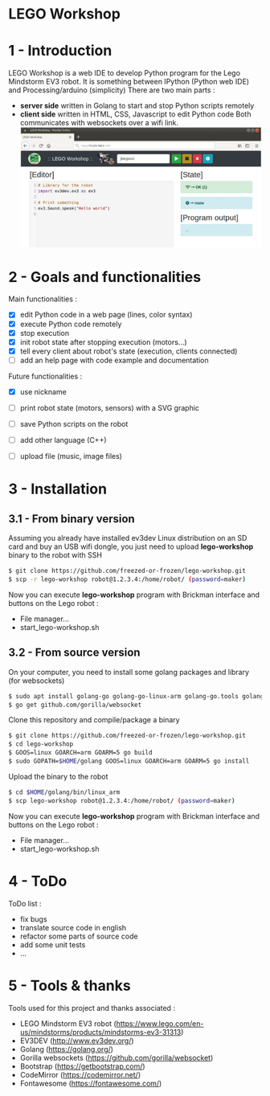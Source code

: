 # LEGO Workshop


1 - Introduction
================
LEGO Workshop is a web IDE to develop Python program for the Lego Mindstorm EV3 robot.
It is something between IPython (Python web IDE) and Processing/arduino (simplicity)
There are two main parts :
  * **server side** written in Golang to start and stop Python scripts remotely
  * **client side** written in HTML, CSS, Javascript to edit Python code
Both communicates with websockets over a wifi link.
![Alt text](/screenshots/legoworkshop1.png?raw=true "Lego Workshop web IDE")


2 - Goals and functionalities
=============================
Main functionalities :
  - [x] edit Python code in a web page (lines, color syntax)
  - [x] execute Python code remotely
  - [x] stop execution
  - [X] init robot state after stopping execution (motors...)
  - [x] tell every client about robot's state (execution, clients connected)
  - [ ] add an help page with code example and documentation

Future functionalities :
  - [X] use nickname
  - [ ] print robot state (motors, sensors) with a SVG graphic
  - [ ] save Python scripts on the robot
  - [ ] add other language (C++)
  - [ ] upload file (music, image files)


3 - Installation
================
3.1 - From binary version
-------------------------
Assuming you already have installed ev3dev Linux distribution on an SD card and buy
an USB wifi dongle, you just need to upload **lego-workshop** binary to
the robot with SSH
```bash
$ git clone https://github.com/freezed-or-frozen/lego-workshop.git
$ scp -r lego-workshop robot@1.2.3.4:/home/robot/ (password=maker)
```
Now you can execute **lego-workshop** program with Brickman interface and
buttons on the Lego robot :
  * File manager...
  * start_lego-workshop.sh

3.2 - From source version
-------------------------
On your computer, you need to install some golang packages and library (for websockets)
```bash
$ sudo apt install golang-go golang-go-linux-arm golang-go.tools golang-src
$ go get github.com/gorilla/websocket
```

Clone this repository and compile/package a binary
```bash
$ git clone https://github.com/freezed-or-frozen/lego-workshop.git
$ cd lego-workshop
$ GOOS=linux GOARCH=arm GOARM=5 go build
$ sudo GOPATH=$HOME/golang GOOS=linux GOARCH=arm GOARM=5 go install
```

Upload the binary to the robot
```bash
$ cd $HOME/golang/bin/linux_arm
$ scp lego-workshop robot@1.2.3.4:/home/robot/ (password=maker)
```
Now you can execute **lego-workshop** program with Brickman interface and
buttons on the Lego robot :
  * File manager...
  * start_lego-workshop.sh


4 - ToDo
========
ToDo list :
  * fix bugs
  * translate source code in english
  * refactor some parts of source code
  * add some unit tests
  * ...


5 - Tools & thanks
==================
Tools used for this project and thanks associated :
  * LEGO Mindstorm EV3 robot (https://www.lego.com/en-us/mindstorms/products/mindstorms-ev3-31313)
  * EV3DEV (http://www.ev3dev.org/)
  * Golang (https://golang.org/)
  * Gorilla websockets (https://github.com/gorilla/websocket)
  * Bootstrap (https://getbootstrap.com/)
  * CodeMirror (https://codemirror.net/)
  * Fontawesome (https://fontawesome.com/)
